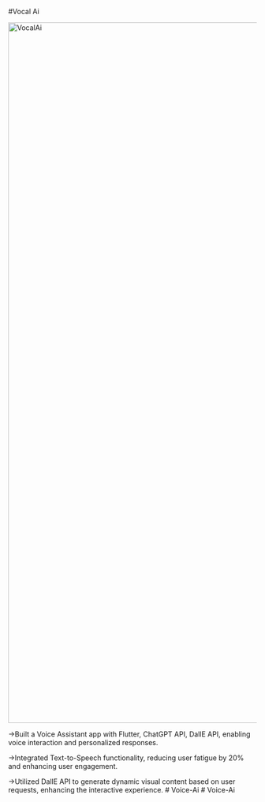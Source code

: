 #Vocal Ai

<img width="1420" alt="VocalAi" src="https://github.com/JaySoni26/Vocal-Ai/assets/106761357/58928508-392f-4fec-882a-128ffa09ff08">


->Built a Voice Assistant app with Flutter, ChatGPT API, DallE API, enabling voice interaction and personalized responses.

->Integrated Text-to-Speech functionality, reducing user fatigue by 20% and enhancing user engagement.

->Utilized DallE API to generate dynamic visual content based on user requests, enhancing the interactive experience.
#   V o i c e - A i  
 #   V o i c e - A i  
 